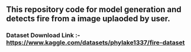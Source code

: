 ## This repository code for model generation and detects fire from a image uplaoded by user.

### Dataset Download Link :- https://www.kaggle.com/datasets/phylake1337/fire-dataset